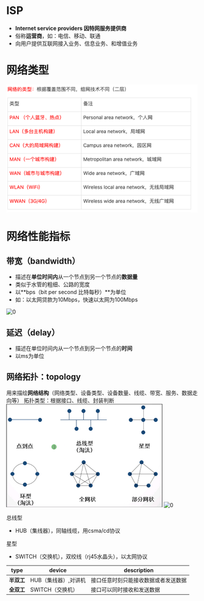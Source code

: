 # ISP
- **Internet service providers 因特网服务提供商**
- 俗称**运营商**，如：电信、移动、联通
- 向用户提供互联网接入业务、信息业务、和增值业务

# 网络类型
![](../photo/Pasted%20image%2020220927172211.png)


# 网络性能指标

## 带宽（bandwidth）
-   描述在**单位时间内**从一个节点到另一个节点的**数据量**
-   类似于水管的粗细、公路的宽度
-   以**bps（bit per second 比特每秒）**为单位
-   如：以太网贷款为10Mbps，快速以太网为100Mbps

![0](https://note.youdao.com/yws/res/24262/CF512F84E91647FD982223D13BDBDDB5)
## 延迟（delay）
-   描述在单位时间内从一个节点到另一个节点的**时间**
-   以ms为单位

## 网络拓扑：topology 
用来描绘**网络结构**（网络类型、设备类型、设备数量、线缆、带宽、服务、数据走向等）
拓扑类型：根据接口、线缆、封装判断
![](../photo/Pasted%20image%2020220927172843.png)
![0](https://note.youdao.com/yws/res/24308/306ACC4A595042B4AF88839FB6CE98E4)

总线型
- HUB（集线器），同轴线缆，用csma/cd协议

星型
- SWITCH（交换机），双绞线（rj45水晶头），以太网协议


| type       | device | description                          |
| ---------- | ------ | ------------------------------------ |
| **半双工** |   HUB（集线器）,对讲机    | 接口任意时刻只能接收数据或者发送数据|
| **全双工** |   SWITCH（交换机）     |          接口可以同时接收和发送数据                            |